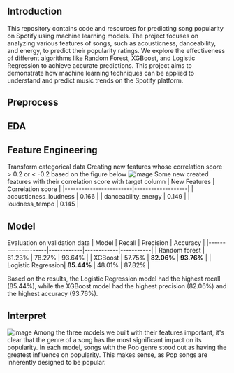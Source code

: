 ## Introduction
This repository contains code and resources for predicting song popularity on Spotify using machine learning models. The project focuses on analyzing various features of songs, such as acousticness, danceability, and energy, to predict their popularity ratings. We explore the effectiveness of different algorithms like Random Forest, XGBoost, and Logistic Regression to achieve accurate predictions. This project aims to demonstrate how machine learning techniques can be applied to understand and predict music trends on the Spotify platform.
## Preprocess
## EDA
## Feature Engineering
Transform categorical data
Creating new features whose correlation score > 0.2 or < -0.2 based on the figure below
![image](https://github.com/user-attachments/assets/a4da15d1-8ba0-49dc-a5c5-d1cf6e35f9f5)
Some new created features with their correlation score with target column
| New Features           | Correlation score |
|------------------------|-------------------|
| acousticness\_loudness | 0.166             |
| danceability\_energy   | 0.149             |
| loudness\_tempo        | 0.145             |


## Model 
Evaluation on validation data
| Model              | Recall     | Precision  | Accuracy  |
|--------------------|------------|------------|-----------|
| Random forest      | 61.23%     | 78.27%     | 93.64%    |
| XGBoost            | 57.75%     | **82.06%**  | **93.76%** |
| Logistic Regression| **85.44%** | 48.01%     | 87.82%    |

Based on the results, the Logistic Regression model had the highest recall (85.44%), while the XGBoost model had the highest precision (82.06%) and the highest accuracy (93.76%).

## Interpret
![image](https://github.com/user-attachments/assets/132423f7-c6d1-4804-83eb-efcd2288bfbd)
Among the three models we built with their features important, it's clear that the genre of a song has the most significant impact on its popularity. In each model, songs with the Pop genre stood out as having the greatest influence on popularity. This makes sense, as Pop songs are inherently designed to be popular.
